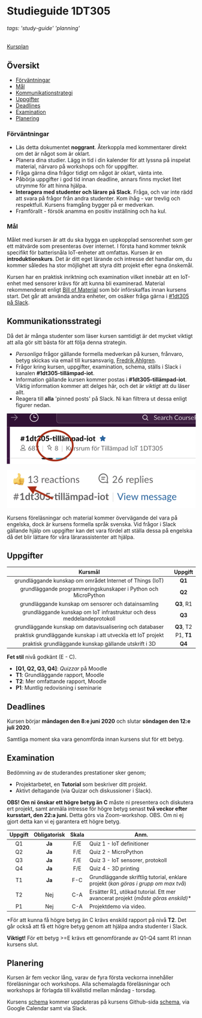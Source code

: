 # Studieguide 1DT305
###### tags: 'study-guide' 'planning'

[Kursplan](https://kursplan.lnu.se/kursplaner/kursplan-1DT305-1.pdf)

## Översikt

- [Förväntningar](#Förväntningar)
- [Mål](#Mål)
- [Kommunikationstrategi](#Kommunikationstrategi)
- [Uppgifter](#Uppgifter)
- [Deadlines](#Deadlines)
- [Examination](#Examination)
- [Planering](#planering)

### Förväntningar

- Läs detta dokumentet **noggrant**. Återkoppla med kommentarer direkt om det är något som är oklart.
- Planera dina studier. Lägg in tid i din kalender för att lyssna på inspelat material, närvaro på workshops och för uppgifter.
- Fråga gärna dina frågor tidigt om något är oklart, vänta inte.
- Påbörja uppgifter i god tid innan deadline, annars finns mycket litet utrymme för att hinna hjälpa.
- **Interagera med studenter och lärare på Slack**. Fråga, och var inte rädd att svara på frågor från andra studenter. Kom ihåg - var trevlig och respektfull. Kursens framgång bygger på er medverkan.
- Framförallt - försök anamma en positiv inställning och ha kul.


### Mål

Målet med kursen är att du ska bygga en uppkopplad sensorenhet som ger ett mätvärde som presenteras över internet. I första hand kommer teknik specifikt för batterisnåla IoT-enheter att omfattas. Kursen är en **introduktionskurs**. Det är ditt eget lärande och intresse det handlar om, du kommer således ha stor möjlighet att styra ditt projekt efter egna önskemål.

Kursen har en praktisk inriktning och examination vilket innebär att en IoT-enhet med sensorer krävs för att kunna bli examinerad. Material rekommenderat enligt [Bill of Material](BOM-md) som bör införskaffas innan kursens start. Det går att använda andra enheter, om osäker fråga gärna i [#1dt305 på Slack](coursepress.slack.com).



## Kommunikationsstrategi

Då det är många studenter som läser kursen samtidigt är det mycket viktigt att alla gör sitt bästa för att följa denna strategin.

- *Personliga* frågor gällande formella medverkan på kursen, frånvaro, betyg skickas via email till kursansvarig, [Fredrik Ahlgren](mailto:fredrik.ahlgren@lnu.se).
- Frågor kring kursen, uppgifter, examination, schema, ställs i Slack i kanalen **#1dt305-tillämpad-iot**.
- Information gällande kursen kommer postas i **#1dt305-tillämpad-iot**. Viktig information kommer att delges här, och det är _viktigt_ att du läser allt.
- Reagera till **alla** 'pinned posts' på Slack. Ni kan filtrera ut dessa enligt figurer nedan.

![pinned-posts](pinned-posts.png)

![reactions](reactions.png)

Kursens föreläsningar och material kommer övervägande del vara på engelska, dock är kursens formella språk svenska. Vid frågor i Slack gällande hjälp om uppgifter kan det vara fördel att ställa dessa på engelska då det blir lättare för våra lärarassistenter att hjälpa.


## Uppgifter


| Kursmål			| Uppgift |
| :---: | :---: |
| grundläggande kunskap om området Internet of Things (IoT) | **Q1**
| grundläggande programmeringskunskaper i Python och MicroPython | **Q2**
| grundläggande kunskap om sensorer och datainsamling | **Q3**, R1
|  grundläggande kunskap om IoT­ infrastruktur och dess meddelandeprotokoll | **Q3**
| grundläggande kunskap om datavisualisering och databaser | **Q3**, T2
| praktisk grundläggande kunskap i att utveckla ett IoT­ projekt | P1, **T1**
| praktisk grundläggande kunskap gällande utskrift i 3D | **Q4**

**Fet stil** nivå godkänt (E - C).

<!---
**Q** = Quiz, **T** = Project report/Tutorial, **P** = Presentation.
--->

* **[Q1, Q2, Q3, Q4]**: *Quizzar* på Moodle
* **T1**: Grundläggande rapport, Moodle
* **T2**: Mer omfattande rapport, Moodle
* **P1**: Muntlig redovisning i seminarie


## Deadlines

Kursen börjar **måndagen den 8:e juni 2020** och slutar **söndagen den 12:e juli 2020**.

Samtliga moment ska vara genomförda innan kursens slut för ett betyg.


## Examination

Bedömning av de studerandes prestationer sker genom;

- Projektarbetet, en **Tutorial** som beskriver ditt projekt.
- Aktivt deltagande (via Quizar och diskussioner i Slack).

**OBS! Om ni önskar ett högre betyg än C** måste ni presentera och diskutera ert projekt, samt anmäla intresse för högre betyg senast **två veckor efter kursstart, den 22:a juni.** Detta görs via Zoom-workshop. OBS. Om ni ej gjort detta kan vi ej garantera ett högre betyg.


| Uppgift | Obligatorisk | Skala | Anm. |
| :---:	| :---: | :---: | --- |
| Q1 | **Ja**	| F/E | 	Quiz 1 - IoT definitioner
| Q2 | **Ja**	| F/E |	Quiz 2 - MicroPython
| Q3 | **Ja**	| F/E |	Quiz 3 - IoT sensorer, protokoll
| Q4 | **Ja**	| F/E |	Quiz 4 - 3D printing
| T1 | **Ja** | F-C | Grundläggande skriftlig tutorial, enklare projekt (*kan göras i grupp om max två*)
| T2 | Nej | C-A | Ersätter R1, utökad tutorial. Ett mer avancerat projekt (*måste göras enskild)**
| P1 | Nej | C-A | Projektdemo via video.

*För att kunna få högre betyg än C krävs enskild rapport på nivå **T2**. Det går också att få ett högre betyg genom att hjälpa andra studenter i Slack.

**Viktigt!** För ett betyg >=E krävs ett genomförande av Q1-Q4 samt R1 innan kursens slut.



## Planering

Kursen är fem veckor lång, varav de fyra första veckorna innehåller föreläsningar och workshops. Alla schemalagda föreläsningar och workshops är förlagda till kvällstid mellan måndag - torsdag.

Kursens [schema](planning.md) kommer uppdateras på kursens Github-sida [schema](planning.md), via Google Calendar samt via Slack. 



